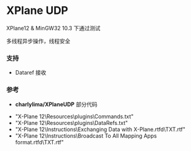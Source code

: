 XPlane UDP
===============================
XPlane12 & MinGW32 10.3 下通过测试

多线程异步操作，线程安全

### 支持

- Dataref 接收

### 参考

- **charlylima/XPlaneUDP** 部分代码

*  "X-Plane 12\Resources\plugins\Commands.txt"
*  "X-Plane 12\Resources\plugins\DataRefs.txt"
*  "X-Plane 12\Instructions\Exchanging Data with X-Plane.rtfd\TXT.rtf"
*  "X-Plane 12\Instructions\Broadcast To All Mapping Apps format.rtfd\TXT.rtf"

